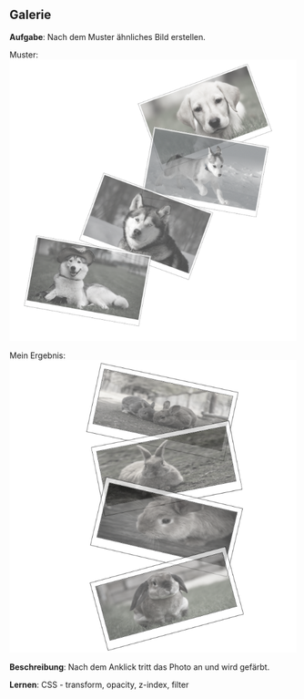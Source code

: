## Galerie 
**Aufgabe**: Nach dem Muster ähnliches Bild erstellen. 

Muster:
![Muster](pictures/muster.png)

Mein Ergebnis:
![Mein_projekt](pictures/galerie.png)

**Beschreibung**: Nach dem Anklick tritt das Photo an und wird gefärbt.

**Lernen**: CSS - transform, opacity, z-index, filter


